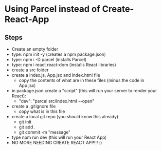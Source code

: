# Using Parcel instead of Create-React-App

## Steps

- Create an empty folder
- type: npm init -y (creates a npm package.json)
- type: npm i -D parcel (installs Parcel)
- type: npm i react react-dom (installs React libraries)
- create a src folder
- create a index.js, App.jsx and index.html file
  - copy the contents of what are in these files (minus the code in App.jsx)
- in package.json create a "script" (this will run your server to render your React):
  -    "dev": "parcel src/index.html --open"
- create a .gitignore file
  - copy what is in this file
- create a local git repo (you should know this already):
  - git init
  - git add .
  - git commit -m "message"
- type npm run dev (this will run your React App)
- NO MORE NEEDING CREATE REACT APP!!! :)